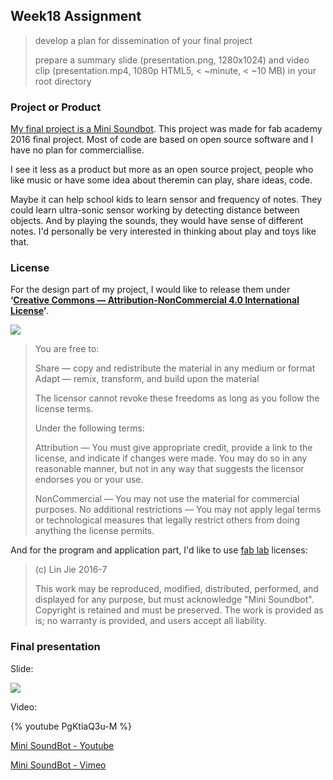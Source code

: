 ## Week18 Assignment

> develop a plan for dissemination of your final project
>
>   prepare a summary slide (presentation.png, 1280x1024) and video clip (presentation.mp4, 1080p HTML5, < ~minute, < ~10 MB)
      in your root directory

### Project or Product

[My final project is a Mini Soundbot](http://archive.fabacademy.org/archives/2016/fablabshenzhen/students/417/Project-Plan/). This project was made for fab academy 2016 final project. Most of code are based on open source software and I have no plan for commerciallise. 

I see it less as a product but more as an open source project, people who like music or have some idea about theremin can play, share ideas, code. 

Maybe it can help school kids to learn sensor and frequency of notes. They could learn ultra-sonic sensor working by detecting distance between objects. And by playing the sounds, they would have sense of different notes. I'd personally be very interested in thinking about play and toys like that.

### License

For the design part of my project, I would like to release them under **‘[Creative Commons — Attribution-NonCommercial 4.0 International License](https://creativecommons.org/licenses/by-nc/4.0/)’**. 

![](https://i.creativecommons.org/l/by-nc/4.0/88x31.png)


> You are free to:
> 
> Share — copy and redistribute the material in any medium or format
> Adapt — remix, transform, and build upon the material
> 
> The licensor cannot revoke these freedoms as long as you follow the license terms.
> 
> Under the following terms:
> 
> Attribution — You must give appropriate credit, provide a link to the license, and indicate if changes were made. You may do so in any reasonable manner, but not in any way that suggests the licensor endorses you or your use.
> 
> NonCommercial — You may not use the material for commercial purposes.
> No additional restrictions — You may not apply legal terms or technological measures that legally restrict others from doing anything the license permits.


And for the program and application part, I'd like to use [fab lab](http://academy.cba.mit.edu/classes/invention_IP_business/license.txt) licenses:

> (c) Lin Jie 2016-7
> 
> This work may be reproduced, modified, distributed, performed, and displayed for any purpose, but must acknowledge "Mini Soundbot". Copyright is retained and must be preserved. The work is provided as is; no warranty is provided, and users accept all liability.

### Final presentation
      
Slide:

![](http://7xjpra.com1.z0.glb.clouddn.com/presentation.png)

Video:
 
{% youtube PgKtiaQ3u-M %}

[Mini SoundBot - Youtube](https://youtu.be/PgKtiaQ3u-M)

[Mini SoundBot - Vimeo](https://vimeo.com/171525141)